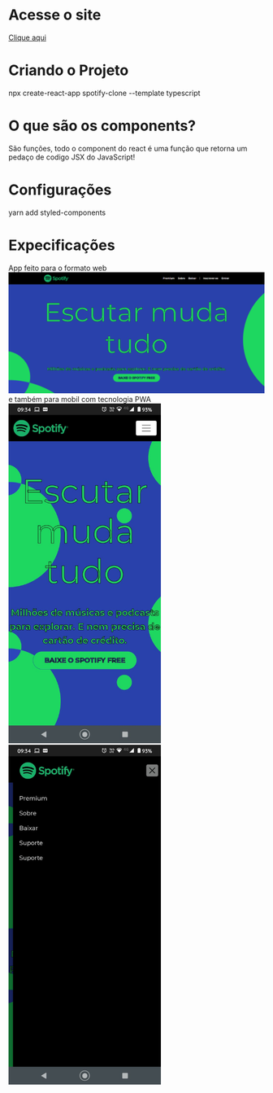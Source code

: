 # Acesse o site
<a href="https://my-spotify-eosin.vercel.app/">Clique aqui</a>
# Criando o Projeto
npx create-react-app spotify-clone --template typescript
# O que são os components?
São funções, todo o component do react é uma função que retorna um pedaço de codigo JSX do JavaScript!
# Configurações
yarn add styled-components

# Expecificações 
App feito para o formato web<br/>
<img width="600px" src="/img/1.png"/><br/>
e também para mobil com tecnologia PWA <br/>
<img width="300px" src="/img/2.jpeg"><br/><img width="300px" src="/img/3.jpeg">
<!--
# O que significa PWA?
Surgido como um novo modelo de desenvolvimento de software, o Progressive Web App (PWA) transforma os navegadores (páginas web) em verdadeiras plataformas de apps!
-->

